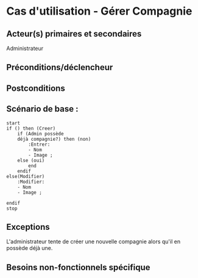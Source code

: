 # Cas d'utilisation - Gérer Compagnie

## Acteur(s) primaires et secondaires
Administrateur 

## Préconditions/déclencheur


## Postconditions


## Scénario de base : 
```plantuml
start
if () then (Creer)
    if (Admin possède 
    déjà compagnie?) then (non)
        :Entrer: 
        - Nom
        - Image ;
    else (oui)
        end
    endif
else(Modifier)
    :Modifier: 
    - Nom
    - Image ;

endif
stop 

```

## Exceptions
L'administrateur tente de créer une nouvelle compagnie alors qu'il en possède déjà une.
## Besoins non-fonctionnels spécifique